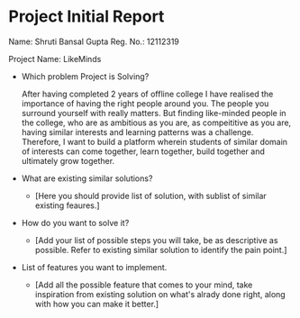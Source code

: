 # Project Initial Report

Name: Shruti Bansal Gupta 
Reg. No.: 12112319

Project Name: LikeMinds

- Which problem Project is Solving?

  After having completed 2 years of offline college I have realised the importance of having the right people around you.
  The people you surround yourself with really matters. But finding like-minded people in the college, who are as ambitious as you are,
  as compeititive as you are, having similar interests and learning patterns was a challenge. Therefore, I want to build a platform wherein
  students of similar domain of interests can come together, learn together, build together and ultimately grow together.

- What are existing similar solutions?

  - [Here you should provide list of solution, with sublist of similar existing feaures.]

- How do you want to solve it?

  - [Add your list of possible steps you will take, be as descriptive as possible. Refer to existing similar solution to identify the pain point.]

- List of features you want to implement.
  - [Add all the possible feature that comes to your mind, take inspiration from existing solution on what's alrady done right, along with how you can make it better.]
